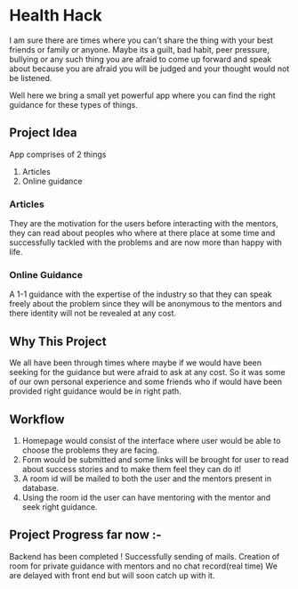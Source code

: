 # Health Hack
I am sure there are times where you can't share the thing with your 
best friends or family or anyone.
Maybe its a guilt, bad habit, peer pressure, bullying or any such thing you are afraid
to come up forward and speak about because you are afraid you will be judged and your thought 
would not be listened.

Well here we bring a small yet powerful app where you can find the right guidance for these types of things.

## Project Idea
App comprises of 2 things
1. Articles 
2. Online guidance

### Articles
They are the motivation for the users before interacting with the mentors,
they can read about peoples who where at there place at some time and successfully tackled with the
problems and are now more than  happy with life.

### Online Guidance
A 1-1 guidance with the expertise of the industry so that they can speak freely about the problem since
they will be anonymous to the mentors and there identity will not be revealed at any cost.


## Why This Project
We all have been through times where maybe if we would have been seeking for the guidance
but were afraid to ask at any cost. So it was some of our own personal experience and some friends who if would 
have been provided right guidance would be in right path.


## Workflow
1. Homepage would consist of the interface where user would be able to choose the problems they are facing.
2. Form would be submitted and some links will be brought for user to read about success stories and
to make them feel they can do it!
3. A room id will be mailed to both the user and the mentors present in database.
4. Using the room id the user can have mentoring with the mentor and seek right guidance.

## Project Progress far now :-
Backend has been completed !
Successfully sending of mails.
Creation of room for private guidance with mentors and no chat record(real time)
We are delayed with front end but will soon catch up with it.